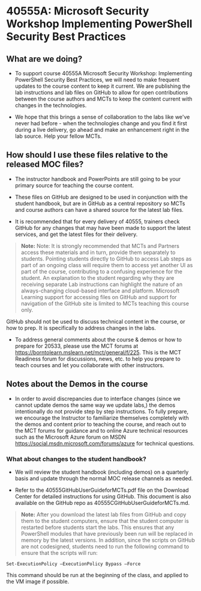 # 40555A: Microsoft Security Workshop Implementing PowerShell Security Best Practices

## What are we doing?

- To support course 40555A Microsoft Security Workshop: Implementing PowerShell Security Best Practices, we will need to make frequent updates to the course content to keep it current. We are publishing the lab instructions and lab files on GitHub to allow for open contributions between the course authors and MCTs to keep the content current with changes in the technologies.

- We hope that this brings a sense of collaboration to the labs like we've never had before - when the technologies change and you find it first during a live delivery, go ahead and make an enhancement right in the lab source. Help your fellow MCTs.

## How should I use these files relative to the released MOC files?

- The instructor handbook and PowerPoints are still going to be your primary source for teaching the course content.

- These files on GitHub are designed to be used in conjunction with the student handbook, but are in GitHub as a central repository so MCTs and course authors can have a shared source for the latest lab files.

- It is recommended that for every delivery of 40555, trainers check GitHub for any changes that may have been made to support the latest services, and get the latest files for their delivery.

> **Note:** Note: It is strongly recommended that MCTs and Partners access these materials and in turn, provide them separately to students.  Pointing students directly to GitHub to access Lab steps as part of an ongoing class will require them to access yet another UI as part of the course, contributing to a confusing experience for the student. An explanation to the student regarding why they are receiving separate Lab instructions can highlight the nature of an always-changing cloud-based interface and platform. Microsoft Learning support for accessing files on GitHub and support for navigation of the GitHub site is limited to MCTs teaching this course only.

GitHub should not be used to discuss technical content in the course, or how to prep. It is specifically to address changes in the labs.

- To address general comments about the course & demos or how to prepare for 20533, please use the MCT forums at https://borntolearn.mslearn.net/mct/general/f/225. This is the MCT Readiness forum for discussions, news, etc. to help you prepare to teach courses and let you collaborate with other instructors.

## Notes about the Demos in the course

- In order to avoid discrepancies due to interface changes (since we cannot update demos the same way we update labs,) the demos intentionally do not provide step by step instructions. To fully prepare, we encourage the Instructor to familiarize themselves completely with the demos and content prior to teaching the course, and reach out to the MCT forums for guidance and to online Azure technical resources such as the Microsoft Azure forum on MSDN https://social.msdn.microsoft.com/forums/azure for technical questions.

### What about changes to the student handbook?

- We will review the student handbook (including demos) on a quarterly basis and update through the normal MOC release channels as needed.

- Refer to the 40555GitHubUserGuideforMCTs.pdf file on the Download Center for detailed instructions for using GitHub. This document is also available on the GitHub repo as 40555CGitHubUserGuideforMCTs.md.  

> **Note:** After you download the latest lab files from GitHub and copy them to the student computers, ensure that the student computer is restarted before students start the labs. This ensures that any PowerShell modules that have previously been run will be replaced in memory by the latest versions. In addition, since the scripts on GitHub are not codesigned, students need to run the following command to ensure that the scripts will run: 

    Set-ExecutionPolicy –ExecutionPolicy Bypass –Force 

This command should be run at the beginning of the class, and applied to the VM image if possible.
